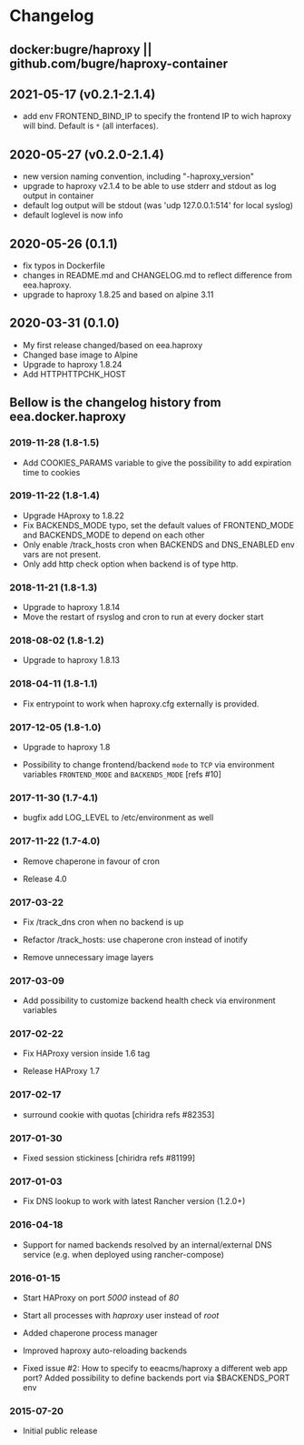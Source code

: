 # Changelog
## docker:bugre/haproxy || github.com/bugre/haproxy-container

## 2021-05-17 (v0.2.1-2.1.4)

- add env FRONTEND_BIND_IP to specify the frontend IP to wich haproxy will bind. Default is `*` (all interfaces). 

## 2020-05-27 (v0.2.0-2.1.4)

- new version naming convention, including "-haproxy_version"
- upgrade to haproxy v2.1.4 to be able to use stderr and stdout as log output in container
- default log output will be stdout (was 'udp 127.0.0.1:514' for local syslog)
- default loglevel is now info


## 2020-05-26 (0.1.1)

 - fix typos in Dockerfile
 - changes in README.md and CHANGELOG.md to reflect difference from eea.haproxy.
 - upgrade to haproxy 1.8.25 and based on alpine 3.11 


## 2020-03-31 (0.1.0)

- My first release changed/based on eea.haproxy
- Changed base image to Alpine
- Upgrade to haproxy 1.8.24
- Add HTTPHTTPCHK_HOST 


## Bellow is the changelog history from eea.docker.haproxy

### 2019-11-28 (1.8-1.5)

- Add COOKIES_PARAMS variable to give the possibility to add expiration time to cookies

### 2019-11-22 (1.8-1.4)

- Upgrade HAproxy to 1.8.22
- Fix BACKENDS_MODE typo, set the default values of FRONTEND_MODE and BACKENDS_MODE to depend on each other
- Only enable /track_hosts cron when BACKENDS and DNS_ENABLED env vars are not present. 
- Only add http check option when backend is of type http.

### 2018-11-21 (1.8-1.3)

- Upgrade to haproxy 1.8.14
- Move the restart of rsyslog and cron to run at every docker start


### 2018-08-02 (1.8-1.2)

- Upgrade to haproxy 1.8.13

### 2018-04-11 (1.8-1.1)

- Fix entrypoint to work when haproxy.cfg externally is provided.

### 2017-12-05 (1.8-1.0)

- Upgrade to haproxy 1.8

- Possibility to change frontend/backend `mode` to `TCP` via environment variables `FRONTEND_MODE` and `BACKENDS_MODE` [refs #10]

### 2017-11-30 (1.7-4.1)

- bugfix add LOG_LEVEL to /etc/environment as well


### 2017-11-22 (1.7-4.0)

- Remove chaperone in favour of cron

- Release 4.0

### 2017-03-22

- Fix /track_dns cron when no backend is up

- Refactor /track_hosts: use chaperone cron instead of inotify

- Remove unnecessary image layers

### 2017-03-09

- Add possibility to customize backend health check via environment variables

### 2017-02-22

- Fix HAProxy version inside 1.6 tag

- Release HAProxy 1.7

### 2017-02-17

- surround cookie with quotas [chiridra refs #82353]

### 2017-01-30

- Fixed session stickiness [chiridra refs #81199]

### 2017-01-03

- Fix DNS lookup to work with latest Rancher version (1.2.0+)

### 2016-04-18

- Support for named backends resolved by an internal/external DNS service (e.g. when deployed using rancher-compose)

### 2016-01-15

- Start HAProxy on port *5000* instead of *80*

- Start all processes with *haproxy* user instead of *root*

- Added chaperone process manager

- Improved haproxy auto-reloading backends

- Fixed issue #2: How to specify to eeacms/haproxy a different web app port?
  Added possibility to define backends port via $BACKENDS_PORT env

### 2015-07-20

- Initial public release

